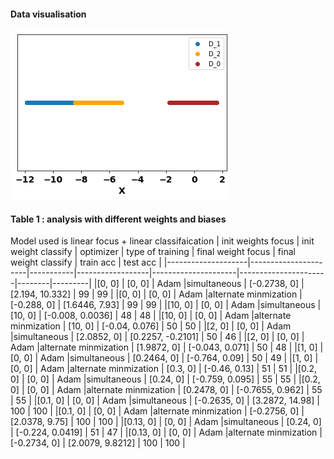 #### Data visualisation
![](ds1_data.png "Title")
<!-- <img src= ds1_data.png, width="250"> -->

#### Table 1 : analysis with different weights and biases
Model used is linear focus + linear classifaication
| init weights focus | init weight classify | optimizer | type of training | final weight focus | final weight classify | train acc | test acc |
|--------------------|----------------------|-----------|------------------|---------------------|----------------------|--------|---------|
|[0, 0] | [0, 0] | Adam  |simultaneous  | [-0.2738, 0] | [2.194, 10.332] | 99 | 99 |
|[0, 0] | [0, 0] | Adam  |alternate minmization  | [-0.288, 0] | [1.6446, 7.93] | 99 | 99 |
|[10, 0] | [0, 0] | Adam  |simultaneous  | [10, 0] | [-0.008, 0.0036] | 48 | 48 |
|[10, 0] | [0, 0] | Adam  |alternate minmization  | [10, 0] | [-0.04, 0.076] | 50 | 50 |
|[2, 0] | [0, 0] | Adam  |simultaneous  | [2.0852, 0] | [0.2257, -0.2101] | 50 | 46 |
|[2, 0] | [0, 0] | Adam  |alternate minmization  | [1.9872, 0] | [-0.043, 0.071] | 50 | 48 |
|[1, 0] | [0, 0] | Adam  |simultaneous  | [0.2464, 0] | [-0.764, 0.09] | 50 | 49 |
|[1, 0] | [0, 0] | Adam  |alternate minmization  | [0.3, 0] | [-0.46, 0.13] | 51 | 51 |
|[0.2, 0] | [0, 0] | Adam  |simultaneous  | [0.24, 0] | [-0.759, 0.095] | 55 | 55 |
|[0.2, 0] | [0, 0] | Adam  |alternate minmization  | [0.2478, 0] | [-0.7655, 0.962] | 55 | 55 |
|[0.1, 0] | [0, 0] | Adam  |simultaneous  | [-0.2635, 0] | [3.2872, 14.98] | 100 | 100 |
|[0.1, 0] | [0, 0] | Adam  |alternate minmization  | [-0.2756, 0] | [2.0378, 9.75] | 100 | 100 |
|[0.13, 0] | [0, 0] | Adam  |simultaneous  | [0.24, 0] | [-0.224, 0.0419] | 51 | 47 |
|[0.13, 0] | [0, 0] | Adam  |alternate minmization  | [-0.2734, 0] | [2.0079, 9.8212] | 100 | 100 |
